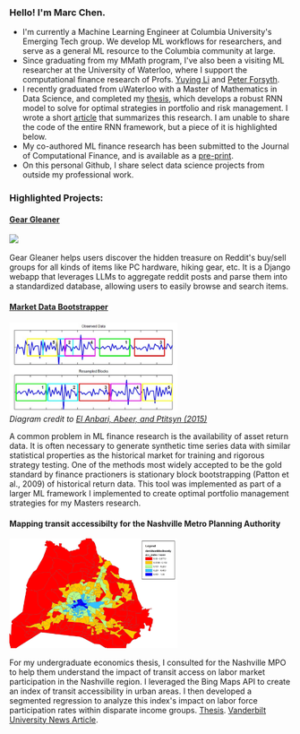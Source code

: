 ### Hello! I'm Marc Chen. 

- I'm currently a Machine Learning Engineer at Columbia University's Emerging Tech group. We develop ML workflows for researchers, and serve as a general ML resource to the Columbia community at large. 
- Since graduating from my MMath program, I've also been a visiting ML researcher at the University of Waterloo, where I support the computational finance research of Profs. [Yuying Li](https://cs.uwaterloo.ca/~yuying/) and [Peter Forsyth](https://cs.uwaterloo.ca/~paforsyt/).
- I recently graduated from uWaterloo with a Master of Mathematics in Data Science, and completed my [thesis](https://uwspace.uwaterloo.ca/handle/10012/19874), which develops a robust RNN model to solve for optimal strategies in portfolio and risk management. I wrote a short [article](/mmath_summary.pdf) that summarizes this research. I am unable to share the code of the entire RNN framework, but a piece of it is highlighted below.  
- My co-authored ML finance research has been submitted to the Journal of Computational Finance, and is available as a [pre-print](https://arxiv.org/abs/2306.10582). 
- On this personal Github, I share select data science projects from outside my professional work.

### Highlighted Projects:

#### [Gear Gleaner](https://geargleaner.com)  


<p>
    <img src="gleargleaner_logo.png" width="300"  /><br> 
</em>
</p>

Gear Gleaner helps users discover the hidden treasure on Reddit's buy/sell groups for all kinds of items like PC hardware, hiking gear, etc. 
It is a Django webapp that leverages LLMs to aggregate reddit posts and parse them into a standardized database, allowing users to easily browse and search items. 


#### [Market Data Bootstrapper](https://github.com/marcchen2/market_data_bootstrap/)  


<p>
    <img src="block_bootstrap.png" width="300"  /><br> 
    <em > Diagram credit to
<a href="https://journals.plos.org/plosone/article?id=10.1371/journal.pone.0131111">El Anbari, Abeer, and Ptitsyn (2015)</a>
</em>
</p>

A common problem in ML finance research is the availability of asset return data. It is often necessary to generate synthetic time series data with similar statistical properties as the historical market for training and rigorous strategy testing. One of the methods most widely accepted to be the gold standard by finance practioners is stationary block bootstrapping (Patton et al., 2009) of historical return data. This tool was implemented as part of a larger ML framework I implemented to create optimal portfolio management strategies for my Masters research.


<!-- #### De-noising genomic sequencing data with Residual Networks
- Consulting for [AtlasXomics](https://github.com/atlasxomics), a startup genomics imaging company: Creating custom implementation of the [AtacWorks](https://github.com/NVIDIA-Genomics-Research/AtacWorks) deep learning package into the company's workflow to de-noise genomic sequencing data, increasing the robustness of the company's imaging products. (In progress since November 2023). -->

#### Mapping transit accessibilty for the Nashville Metro Planning Authority 

<p>
    <img src="accessbility index small.png" width="300"  />
</p>

For my undergraduate economics thesis, I consulted for the Nashville MPO to help them understand the impact of transit access on labor market participation in the Nashville region. I leveraged the Bing Maps API to create an index of transit accessibility in urban areas. I then developed a segmented regression to analyze this index's impact on labor force participation rates within disparate income groups. [Thesis](https://ir.vanderbilt.edu/handle/1803/10359). [Vanderbilt University News Article](https://news.vanderbilt.edu/2017/04/28/class-of-2017-marc-chen/).
